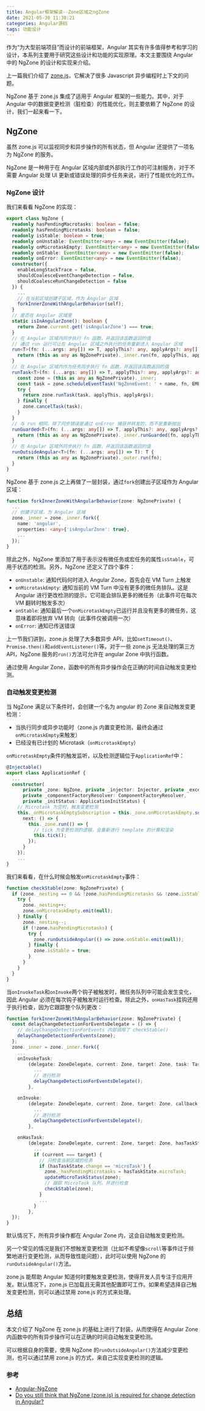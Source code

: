 ```yaml
---
title: Angular框架解读--Zone区域之ngZone
date: 2021-05-30 11:38:21
categories: Angular源码
tags: 功能设计
---
```


作为“为大型前端项目”而设计的前端框架，Angular 其实有许多值得参考和学习的设计，本系列主要用于研究这些设计和功能的实现原理。本文主要围绕 Angular 中的 NgZone 的设计和实现来介绍。

<!--more-->

上一篇我们介绍了 [zone.js](https://godbasin.github.io/2021/05/01/angular-design-zonejs/)，它解决了很多 Javascript 异步编程时上下文的问题。

NgZone 基于 zone.js 集成了适用于 Angular 框架的一些能力。其中，对于 Angular 中的数据变更检测（脏检查）的性能优化，则主要依赖了 NgZone 的设计，我们一起来看一下。

## NgZone
虽然 zone.js 可以监视同步和异步操作的所有状态，但 Angular 还提供了一项名为 NgZone 的服务。

NgZone 是一种用于在 Angular 区域内部或外部执行工作的可注射服务，对于不需要 Angular 处理 UI 更新或错误处理的异步任务来说，进行了性能优化的工作。

### NgZone 设计
我们来看看 NgZone 的实现：

``` ts
export class NgZone {
  readonly hasPendingMacrotasks: boolean = false;
  readonly hasPendingMicrotasks: boolean = false;
  readonly isStable: boolean = true;
  readonly onUnstable: EventEmitter<any> = new EventEmitter(false);
  readonly onMicrotaskEmpty: EventEmitter<any> = new EventEmitter(false);
  readonly onStable: EventEmitter<any> = new EventEmitter(false);
  readonly onError: EventEmitter<any> = new EventEmitter(false);
  constructor({
    enableLongStackTrace = false,
    shouldCoalesceEventChangeDetection = false,
    shouldCoalesceRunChangeDetection = false
  }) {
    ...
    // 在当前区域创建子区域，作为 Angular 区域
    forkInnerZoneWithAngularBehavior(self);
  }
  // 是否在 Angular 区域里
  static isInAngularZone(): boolean {
    return Zone.current.get('isAngularZone') === true;
  }
  // 在 Angular 区域内同步执行 fn 函数，并返回该函数返回的值
  // 通过 run 运行可让在 Angular 区域之外执行的任务重新进入 Angular 区域
  run<T>(fn: (...args: any[]) => T, applyThis?: any, applyArgs?: any[]): T {
    return (this as any as NgZonePrivate)._inner.run(fn, applyThis, applyArgs);
  }
  // 在 Angular 区域内作为任务同步执行 fn 函数，并返回该函数返回的值
  runTask<T>(fn: (...args: any[]) => T, applyThis?: any, applyArgs?: any[], name?: string): T {
    const zone = (this as any as NgZonePrivate)._inner;
    const task = zone.scheduleEventTask('NgZoneEvent: ' + name, fn, EMPTY_PAYLOAD, noop, noop);
    try {
      return zone.runTask(task, applyThis, applyArgs);
    } finally {
      zone.cancelTask(task);
    }
  }
  // 与 run 相同，除了同步错误是通过 onError 捕获并转发的，而不是重新抛出
  runGuarded<T>(fn: (...args: any[]) => T, applyThis?: any, applyArgs?: any[]): T {
    return (this as any as NgZonePrivate)._inner.runGuarded(fn, applyThis, applyArgs);
  }
  // 在 Angular 区域外同步执行 fn 函数，并返回该函数返回的值
  runOutsideAngular<T>(fn: (...args: any[]) => T): T {
    return (this as any as NgZonePrivate)._outer.run(fn);
  }
}
```

NgZone 基于 zone.js 之上再做了一层封装，通过`fork`创建出子区域作为 Angular 区域：

``` ts
function forkInnerZoneWithAngularBehavior(zone: NgZonePrivate) {
  ...
  // 创建子区域，为 Angular 区域
  zone._inner = zone._inner.fork({
    name: 'angular',
    properties: <any>{'isAngularZone': true},
    ...
  });
}
```

除此之外，NgZone 里添加了用于表示没有微任务或宏任务的属性`isStable`，可用于状态的检测。另外，NgZone 还定义了四个事件：

- `onUnstable`: 通知代码何时进入 Angular Zone，首先会在 VM Turn 上触发
- `onMicrotaskEmpty`: 通知当前的 VM Turn 中没有更多的微任务排队。这是 Angular 进行更改检测的提示，它可能会排队更多的微任务（此事件可在每次 VM 翻转时触发多次）
- `onStable`: 通知最后一个`onMicrotaskEmpty`已运行并且没有更多的微任务，这意味着即将放弃 VM 转向（此事件仅被调用一次）
- `onError`: 通知已传送错误

上一节我们讲到，zone.js 处理了大多数异步 API，比如`setTimeout()`、`Promise.then()`和`addEventListener()`等。对于一些 zone.js 无法处理的第三方 API，NgZone 服务的`run()`方法可允许在 angular Zone 中执行函数。

通过使用 Angular Zone，函数中的所有异步操作会在正确的时间自动触发变更检测。

### 自动触发变更检测
当 NgZone 满足以下条件时，会创建一个名为 angular 的 Zone 来自动触发变更检测：

- 当执行同步或异步功能时（zone.js 内置变更检测，最终会通过`onMicrotaskEmpty`来触发）
- 已经没有已计划的 Microtask（`onMicrotaskEmpty`）

`onMicrotaskEmpty`条件的触发监听，以及检测逻辑位于`ApplicationRef`中：

``` ts
@Injectable()
export class ApplicationRef {
  ...
  constructor(
      private _zone: NgZone, private _injector: Injector, private _exceptionHandler: ErrorHandler,
      private _componentFactoryResolver: ComponentFactoryResolver,
      private _initStatus: ApplicationInitStatus) {
    // Microtask 为空时，触发变更检测
    this._onMicrotaskEmptySubscription = this._zone.onMicrotaskEmpty.subscribe({
      next: () => {
        this._zone.run(() => {
          // tick 为变更检测的逻辑，会重新进行 template 的计算和渲染
          this.tick();
        });
      }
    });
    ...
}
```

我们来看看，在什么时候会触发`onMicrotaskEmpty`事件：

``` ts
function checkStable(zone: NgZonePrivate) {
  if (zone._nesting == 0 && !zone.hasPendingMicrotasks && !zone.isStable) {
    try {
      zone._nesting++;
      zone.onMicrotaskEmpty.emit(null);
    } finally {
      zone._nesting--;
      if (!zone.hasPendingMicrotasks) {
        try {
          zone.runOutsideAngular(() => zone.onStable.emit(null));
        } finally {
          zone.isStable = true;
        }
      }
    }
  }
}
```

当`onInvokeTask`和`onInvoke`两个钩子被触发时，微任务队列中可能会发生变化，因此 Angular 必须在每次钩子被触发时运行检查。除此之外，`onHasTask`挂钩还用于执行检查，因为它跟踪整个队列更改：

``` ts
function forkInnerZoneWithAngularBehavior(zone: NgZonePrivate) {
  const delayChangeDetectionForEventsDelegate = () => {
    // delayChangeDetectionForEvents 内部调用了 checkStable()
    delayChangeDetectionForEvents(zone);
  };
  zone._inner = zone._inner.fork({
    ...
    onInvokeTask:
        (delegate: ZoneDelegate, current: Zone, target: Zone, task: Task, applyThis: any, applyArgs: any): any => {
          ...
          // 进行检测
          delayChangeDetectionForEventsDelegate();
        },

    onInvoke:
        (delegate: ZoneDelegate, current: Zone, target: Zone, callback: Function, applyThis: any, applyArgs?: any[], source?: string): any => {
          ...
          // 进行检测
          delayChangeDetectionForEventsDelegate();
        },

    onHasTask:
        (delegate: ZoneDelegate, current: Zone, target: Zone, hasTaskState: HasTaskState) => {
          ...
          if (current === target) {
            // 只检查当前区域的任务
            if (hasTaskState.change == 'microTask') {
              zone._hasPendingMicrotasks = hasTaskState.microTask;
              updateMicroTaskStatus(zone);
              // 跟踪 MicroTask 队列，并进行检查
              checkStable(zone);
            }
            ...
          }
        },
  });
}
```

默认情况下，所有异步操作都在 Angular Zone 内，这会自动触发变更检测。

另一个常见的情况是我们不想触发变更检测（比如不希望像`scroll`等事件过于频繁地进行变更检测，从而导致性能问题），此时可以使用 NgZone 的`runOutsideAngular()`方法。

zone.js 能帮助 Angular 知道何时要触发变更检测，使得开发人员专注于应用开发。默认情况下，zone.js 已加载且无需其他配置即可工作。如果希望选择自己触发变更检测，则可以通过禁用 zone.js 的方式来处理。

## 总结
本文介绍了 NgZone 在 zone.js 的基础上进行了封装，从而使得在 Angular Zone 内函数中的所有异步操作可以在正确的时间自动触发变更检测。

可以根据自身的需要，使用 NgZone 的`runOutsideAngular()`方法减少变更检测，也可以通过禁用 zone.js 的方式，来自己实现变更检测的逻辑。

### 参考
- [Angular-NgZone](https://angular.cn/guide/zone)
- [Do you still think that NgZone (zone.js) is required for change detection in Angular?](https://indepth.dev/posts/1059/do-you-still-think-that-ngzone-zone-js-is-required-for-change-detection-in-angular)
